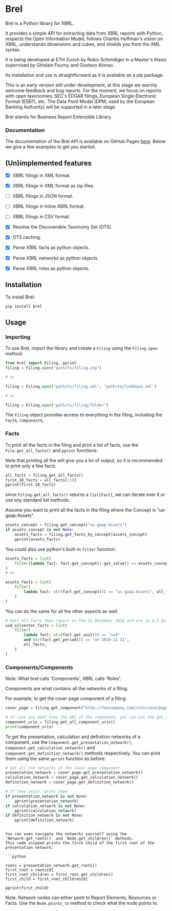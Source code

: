 # Brel

Brel is a Python library for XBRL.

It provides a simple API for extracting data from XBRL reports with Python, respects the Open Information Model, follows Charles Hoffman's vision on XBRL, understands dimensions and cubes, and shields you from the XML syntax.

It is being developed at ETH Zurich by Robin Schmidiger in a Master's thesis supervised by Ghislain Fourny and Gustavo Alonso.

Its installation and use is straightforward as it is available as a pip package.

This is an early version still under development, at this stage we warmly welcome feedback and bug reports. For the moment, we focus on reports with open taxonomies: SEC's EDGAR filings, European Single Electronic Format (ESEF), etc. The Data Point Model (DPM, used by the European Banking Authority) will be supported in a later stage.

Brel stands for Business Report Extensible Library.

### Documentation

The documentation of the Brel API is available on GitHub Pages [here](https://papedipoo.github.io/Brel/). Below we give a few examples to get you started.

## (Un)implemented features

- [x] XBRL filings in XML format.
- [x] XBRL filings in XML format as zip files.
- [ ] XBRL filings in JSON format.
- [ ] XBRL filings in Inline XBRL format.
- [ ] XBRL filings in CSV format.
- [x] Resolve the Discoverable Taxonomy Set (DTS).
- [x] DTS caching.
- [x] Parse XBRL facts as python objects.
- [x] Parse XBRL networks as python objects.
- [x] Parse XBRL roles as python objects.


## Installation

To install Brel:

`pip install brel`

## Usage

### Importing
To use Brel, import the library and create a `Filing` using the `Filing.open` method:

```python
from brel import Filing, pprint
filing = Filing.open("path/to/filing.zip")

# or

filing = Filing.open("path/to/filing.xml", "path/to/linkbase.xml")

# or

filing = Filing.open("path/to/filing/folder")
```

The `Filing` object provides access to everything in the filing, including the `Fact`s, `Component`s, 


### Facts

To print all the facts in the filing and print a list of facts, use the `File.get_all_facts()` and `pprint` functions:

Note that printing all the will give you a lot of output, so it is recommended to print only a few facts.

```python
all_facts = filing.get_all_facts()
first_10_facts = all_facts[:10]
pprint(first_10_facts)
```

since `Filing.get_all_facts()` returns a `list[Fact]`, we can iterate over it or use any standard list methods.

Assume you want to print all the facts in the filing where the Concept is "us-gaap:Assets".

```python
assets_concept = filing.get_concept("us-gaap:Assets")
if assets_concept is not None:
    assets_facts = filing.get_facts_by_concept(assets_concept)
    pprint(assets_facts)
```
<!-- 
The object `assets_concept` is a `Concept` object that represents the concept "us-gaap:Assets".
It contains all the information about the concept, including its name, its labels, its type, etc. -->

You could also use python's built-in `filter` function:
    
```python
assets_facts = list(
    filter(lambda fact: fact.get_concept().get_value() == assets_concept, all_facts)
)
# or

assets_facts = list(
    filter(
        lambda fact: str(fact.get_concept()) == "us-gaap:Assets", all_facts
    )
)
```

You can do the same for all the other aspects as well:

```python
# Gets all facts that report on the 31 Decemver 2018 and are in U.S Dollars.
usd_silvester_facts = list(
    filter(
        lambda fact: str(fact.get_unit()) == "usd"
        and str(fact.get_period()) == "on 2018-12-31",
        all_facts,
    )
)
```

### Components/Components

Note: What brel calls 'Components', XBRL calls 'Roles'.

Components are what contains all the networks of a filing.

For example, to get the cover page component of a filing:

```python
cover_page = filing.get_component("http://foocompany.com/role/coverpage")

# in case you dont know the URI of the component, you can use the get_all_component_uris method
component_uris = filing.get_all_component_uris()
print(component_uris)

```

To get the presentation, calculation and definition networks of a component, use the `Component.get_presentation_network()`, `Component.get_calculation_network()` and `Component.get_definition_network()` methods respectively.
You can print them using the same `pprint` function as before:

```python
# Get all the networks of the cover page component
presentation_network = cover_page.get_presentation_network()
calculation_network = cover_page.get_calculation_network()
definition_network = cover_page.get_definition_network()

# If they exist, print them
if presentation_network is not None:
    pprint(presentation_network)
if calculation_network is not None:
    pprint(calculation_network)
if definition_network is not None:
    pprint(definition_network)
```
```

You can even navigate the networks yourself using the `Network.get_roots()` and `Node.get_children()` methods.
This code snipped prints the first child of the first root of the presentation network:

```python

roots = presentation_network.get_roots()
first_root = roots[0]
first_root_children = first_root.get_children()
first_child = first_root_children[0]

pprint(first_child)
```

Note: Network nodes can either point to Report Elements, Resources or Facts. Use the `Node.points_to` method to check what the node points to.


